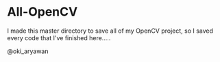 # All-OpenCV

I made this master directory to save all of my OpenCV project, so I saved every code that I've finished here.....

@oki_aryawan
